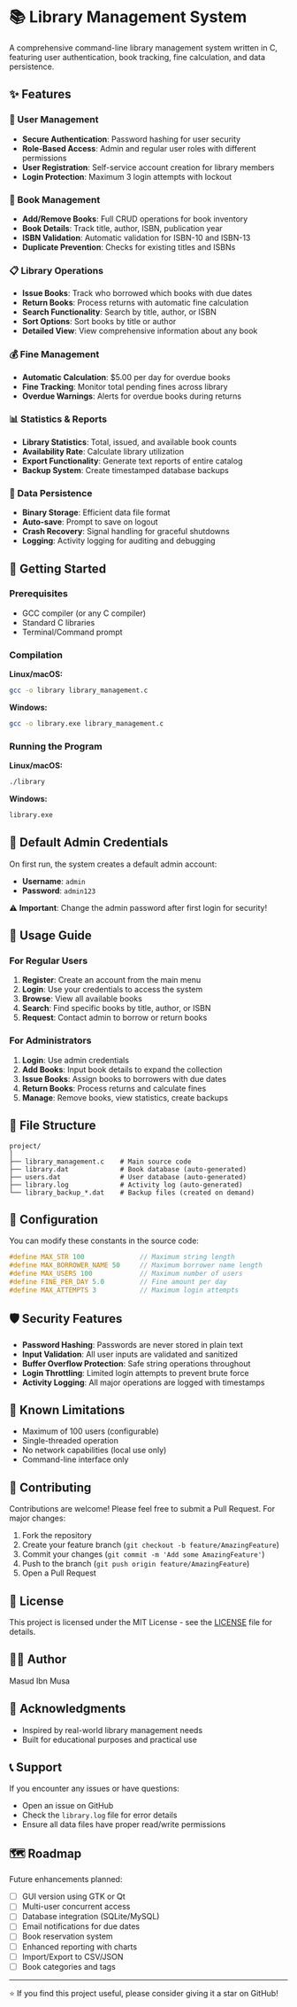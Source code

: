 # 📚 Library Management System

A comprehensive command-line library management system written in C, featuring user authentication, book tracking, fine calculation, and data persistence.

## ✨ Features

### 🔐 User Management
- **Secure Authentication**: Password hashing for user security
- **Role-Based Access**: Admin and regular user roles with different permissions
- **User Registration**: Self-service account creation for library members
- **Login Protection**: Maximum 3 login attempts with lockout

### 📖 Book Management
- **Add/Remove Books**: Full CRUD operations for book inventory
- **Book Details**: Track title, author, ISBN, publication year
- **ISBN Validation**: Automatic validation for ISBN-10 and ISBN-13
- **Duplicate Prevention**: Checks for existing titles and ISBNs

### 📋 Library Operations
- **Issue Books**: Track who borrowed which books with due dates
- **Return Books**: Process returns with automatic fine calculation
- **Search Functionality**: Search by title, author, or ISBN
- **Sort Options**: Sort books by title or author
- **Detailed View**: View comprehensive information about any book

### 💰 Fine Management
- **Automatic Calculation**: $5.00 per day for overdue books
- **Fine Tracking**: Monitor total pending fines across library
- **Overdue Warnings**: Alerts for overdue books during returns

### 📊 Statistics & Reports
- **Library Statistics**: Total, issued, and available book counts
- **Availability Rate**: Calculate library utilization
- **Export Functionality**: Generate text reports of entire catalog
- **Backup System**: Create timestamped database backups

### 💾 Data Persistence
- **Binary Storage**: Efficient data file format
- **Auto-save**: Prompt to save on logout
- **Crash Recovery**: Signal handling for graceful shutdowns
- **Logging**: Activity logging for auditing and debugging

## 🚀 Getting Started

### Prerequisites
- GCC compiler (or any C compiler)
- Standard C libraries
- Terminal/Command prompt

### Compilation

**Linux/macOS:**
```bash
gcc -o library library_management.c
```

**Windows:**
```bash
gcc -o library.exe library_management.c
```

### Running the Program

**Linux/macOS:**
```bash
./library
```

**Windows:**
```bash
library.exe
```

## 👤 Default Admin Credentials

On first run, the system creates a default admin account:
- **Username**: `admin`
- **Password**: `admin123`

⚠️ **Important**: Change the admin password after first login for security!

## 📖 Usage Guide

### For Regular Users

1. **Register**: Create an account from the main menu
2. **Login**: Use your credentials to access the system
3. **Browse**: View all available books
4. **Search**: Find specific books by title, author, or ISBN
5. **Request**: Contact admin to borrow or return books

### For Administrators

1. **Login**: Use admin credentials
2. **Add Books**: Input book details to expand the collection
3. **Issue Books**: Assign books to borrowers with due dates
4. **Return Books**: Process returns and calculate fines
5. **Manage**: Remove books, view statistics, create backups

## 📁 File Structure

```
project/
│
├── library_management.c    # Main source code
├── library.dat             # Book database (auto-generated)
├── users.dat               # User database (auto-generated)
├── library.log             # Activity log (auto-generated)
└── library_backup_*.dat    # Backup files (created on demand)
```

## 🔧 Configuration

You can modify these constants in the source code:

```c
#define MAX_STR 100              // Maximum string length
#define MAX_BORROWER_NAME 50     // Maximum borrower name length
#define MAX_USERS 100            // Maximum number of users
#define FINE_PER_DAY 5.0         // Fine amount per day
#define MAX_ATTEMPTS 3           // Maximum login attempts
```

## 🛡️ Security Features

- **Password Hashing**: Passwords are never stored in plain text
- **Input Validation**: All user inputs are validated and sanitized
- **Buffer Overflow Protection**: Safe string operations throughout
- **Login Throttling**: Limited login attempts to prevent brute force
- **Activity Logging**: All major operations are logged with timestamps

## 🐛 Known Limitations

- Maximum of 100 users (configurable)
- Single-threaded operation
- No network capabilities (local use only)
- Command-line interface only

## 🤝 Contributing

Contributions are welcome! Please feel free to submit a Pull Request. For major changes:

1. Fork the repository
2. Create your feature branch (`git checkout -b feature/AmazingFeature`)
3. Commit your changes (`git commit -m 'Add some AmazingFeature'`)
4. Push to the branch (`git push origin feature/AmazingFeature`)
5. Open a Pull Request

## 📝 License

This project is licensed under the MIT License - see the [LICENSE](LICENSE) file for details.

## 👨‍💻 Author

Masud Ibn Musa

## 🙏 Acknowledgments

- Inspired by real-world library management needs
- Built for educational purposes and practical use

## 📞 Support

If you encounter any issues or have questions:
- Open an issue on GitHub
- Check the `library.log` file for error details
- Ensure all data files have proper read/write permissions

## 🗺️ Roadmap

Future enhancements planned:
- [ ] GUI version using GTK or Qt
- [ ] Multi-user concurrent access
- [ ] Database integration (SQLite/MySQL)
- [ ] Email notifications for due dates
- [ ] Book reservation system
- [ ] Enhanced reporting with charts
- [ ] Import/Export to CSV/JSON
- [ ] Book categories and tags

---

⭐ If you find this project useful, please consider giving it a star on GitHub!
